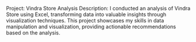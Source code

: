 Project: Vindra Store Analysis
Description:
I conducted an analysis of Vindra Store using Excel, transforming data into valuable insights through visualization techniques. This project showcases my skills in data manipulation and visualization, providing actionable recommendations based on the analysis.
